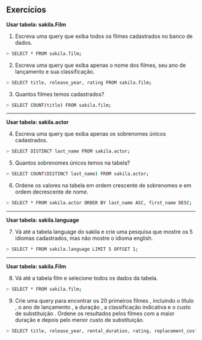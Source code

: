 ## Exercícios

**Usar tabela: sakila.Film**

1. Escreva uma query que exiba todos os filmes cadastrados no banco de dados.
```sh
> SELECT * FROM sakila.film;
```
2. Escreva uma query que exiba apenas o nome dos filmes, seu ano de lançamento e sua classificação.
```sh
> SELECT title, release_year, rating FROM sakila.film;
```
3. Quantos filmes temos cadastrados?
```sh
> SELECT COUNT(title) FROM sakila.film;
```

<hr />

**Usar tabela: sakila.actor**

4. Escreva uma query que exiba apenas os sobrenomes únicos cadastrados.
```sh
> SELECT DISTINCT last_name FROM sakila.actor;
```
5. Quantos sobrenomes únicos temos na tabela?
```sh
> SELECT COUNT(DISTINCT last_name) FROM sakila.actor;
```
6. Ordene os valores na tabela em ordem crescente de sobrenomes e em ordem decrescente de nome.
```sh
> SELECT * FROM sakila.actor ORDER BY last_name ASC, first_name DESC;
```

<hr />

**Usar tabela: sakila.language**

7. Vá até a tabela language do sakila e crie uma pesquisa que mostre os 5 idiomas cadastrados, mas não mostre o idioma english.
```sh
> SELECT * FROM sakila.language LIMIT 5 OFFSET 1;
```
<hr />

**Usar tabela: sakila.Film**

8. Vá até a tabela film e selecione todos os dados da tabela.
```sh
> SELECT * FROM sakila.film;
```
9. Crie uma query para encontrar os 20 primeiros filmes , incluindo o título , o ano de lançamento , a duração , a classificação indicativa e o custo de substituição . Ordene os resultados pelos filmes com a maior duração e depois pelo menor custo de substituição.
```sh
> SELECT title, release_year, rental_duration, rating, replacement_cost FROM sakila.film ORDER BY rental_duration DESC, replacement_cost ASC LIMIT 20;
```


